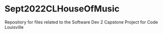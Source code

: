 # Sept2022CLHouseOfMusic
Repository for files related to the Software Dev 2 Capstone Project for Code Louisville
